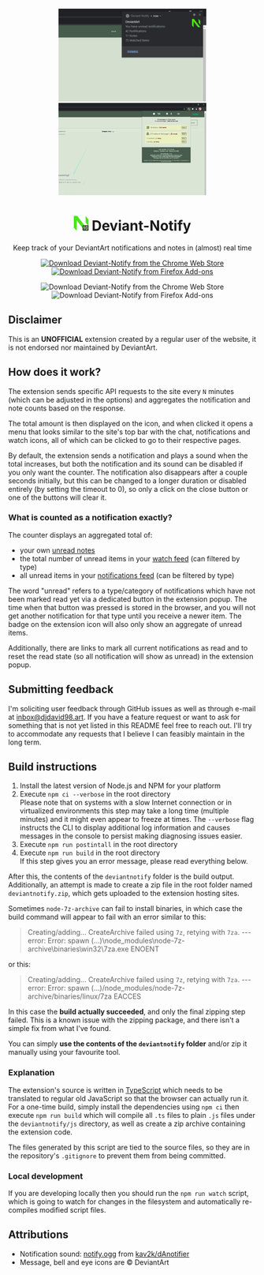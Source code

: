 <p align="center"><img src="https://raw.githubusercontent.com/DJDavid98/Deviant-Notify/master/screenshots/chrome/notification.png" alt="Deviant-Notify Chrome Notification Screenshot" width="300px"> <img src="https://raw.githubusercontent.com/DJDavid98/Deviant-Notify/master/screenshots/chrome/popup.png" alt="Deviant-Notify Chrome Popup Screenshot" width="300px"></p>
<h1 align="center"><img src="https://raw.githubusercontent.com/DJDavid98/Deviant-Notify/master/deviantnotify/img/app-48.png" alt="Deviant-Notify Extension Logo" height="30px"> Deviant-Notify</h1>

<p align="center">Keep track of your DeviantArt notifications and notes in (almost) real time</p>

<p align="center"><a href="https://chrome.google.com/webstore/detail/deviant-notify/hlmlndlfjhddkjdcmgjjmdefcplnekop"><img src="https://storage.googleapis.com/chrome-gcs-uploader.appspot.com/image/WlD8wC6g8khYWPJUsQceQkhXSlv1/iNEddTyWiMfLSwFD6qGq.png" height="60" alt="Download Deviant-Notify from the Chrome Web Store"></a> <a href="https://addons.mozilla.org/en-US/firefox/addon/deviant-notify"><img src="https://addons.cdn.mozilla.net/static/img/addons-buttons/AMO-button_1.png" height="60" alt="Download Deviant-Notify from Firefox Add-ons"></a></p>

<p align="center"><img alt="Download Deviant-Notify from the Chrome Web Store" src="https://img.shields.io/chrome-web-store/v/hlmlndlfjhddkjdcmgjjmdefcplnekop"> <img alt="Download Deviant-Notify from Firefox Add-ons" src="https://img.shields.io/amo/v/Deviant-Notify"></p>

## Disclaimer

This is an **UNOFFICIAL** extension created by a regular user of the website, it is not endorsed nor maintained by DeviantArt.

## How does it work?

The extension sends specific API requests to the site every `N` minutes (which can be adjusted in the options) and aggregates the notification and note counts based on the response.

The total amount is then displayed on the icon, and when clicked it opens a menu that looks similar to the site's top bar with the chat, notifications and watch icons, all of which can be clicked to go to their respective pages.

By default, the extension sends a notification and plays a sound when the total increases, but both the notification and its sound can be disabled if you only want the counter. The notification also disappears after a couple seconds initially, but this can be changed to a longer duration or disabled entirely (by setting the timeout to 0), so only a click on the close button or one of the buttons will clear it.

### What is counted as a notification exactly?

The counter displays an aggregated total of:

* your own [unread notes]
* the total number of unread items in your [watch feed] (can filtered by type)
* all unread items in your [notifications feed] (can be filtered by type)

The word "unread" refers to a type/category of notifications which have not been marked read yet via a dedicated button in the extension popup. The time when that button was pressed is stored in the browser, and you will not get another notification for that type until you receive a newer item. The badge on the extension icon will also only show an aggregate of unread items.

Additionally, there are links to mark all current notifications as read and to reset the read state (so all notification will show as unread) in the extension popup.

## Submitting feedback

I'm soliciting user feedback through GitHub issues as well as through e-mail at inbox@djdavid98.art. If you have a feature request or want to ask for something that is not yet listed in this README feel free to reach out. I'll try to accommodate any requests that I believe I can feasibly maintain in the long term.

## Build instructions

1. Install the latest version of Node.js and NPM for your platform
2. Execute `npm ci --verbose` in the root directory<br>
   Please note that on systems with a slow Internet connection or in virtualized environments this step may take a long time (multiple minutes) and it might even appear to freeze at times.
   The `--verbose` flag instructs the CLI to display additional log information and causes messages in the console to persist making diagnosing issues easier.
3. Execute `npm run postintall` in the root directory
4. Execute `npm run build` in the root directory<br>
   If this step gives you an error message, please read everything below.

After this, the contents of the `deviantnotify` folder is the build output. Additionally, an attempt is made to create a zip file in the root folder named `deviantnotify.zip`, which gets uploaded to the extension hosting sites.

Sometimes `node-7z-archive` can fail to install binaries, in which case the build command will appear to fail with an error similar to this:

> Creating/adding...
> CreateArchive failed using `7z`, retying with `7za`.
> --- error:
> Error: spawn (…)\node_modules\node-7z-archive\binaries\win32\7za.exe ENOENT

or this:

> Creating/adding...
> CreateArchive failed using `7z`, retying with `7za`.
> --- error:
> Error: spawn (…)/node_modules/node-7z-archive/binaries/linux/7za EACCES


In this case the **build actually succeeded**, and only the final zipping step failed. This is a known issue with the zipping package, and there isn't a simple fix from what I've found.

You can simply **use the contents of the `deviantnotify` folder** and/or zip it manually using your favourite tool.

### Explanation

The extension's source is written in [TypeScript] which needs to be translated to regular old JavaScript so that the browser can actually run it. For a one-time build, simply install the dependencies using `npm ci` then execute `npm run build` which will compile all `.ts` files to plain `.js` files under the `deviantnotify/js` directory, as well as create a zip archive containing the extension code.

The files generated by this script are tied to the source files, so they are in the repository's `.gitignore` to prevent them from being committed.

### Local development

If you are developing locally then you should run the `npm run watch` script, which is going to watch for changes in the filesystem and automatically re-compiles modified script files.

## Attributions

- Notification sound: [notify.ogg] from [kav2k/dAnotifier]
- Message, bell and eye icons are &copy; DeviantArt

[unread notes]: https://www.deviantart.com/notifications/notes/#unread_0

[watch feed]: https://www.deviantart.com/notifications/watch

[notifications feed]: https://www.deviantart.com/notifications/feedback

[notify.ogg]: https://github.com/kav2k/dAnotifier/blob/master/src/audio/notify.ogg

[kav2k/dAnotifier]: https://github.com/kav2k/dAnotifier

[Spectrum]: https://bgrins.github.io/spectrum/

[TypeScript]: https://www.typescriptlang.org/
